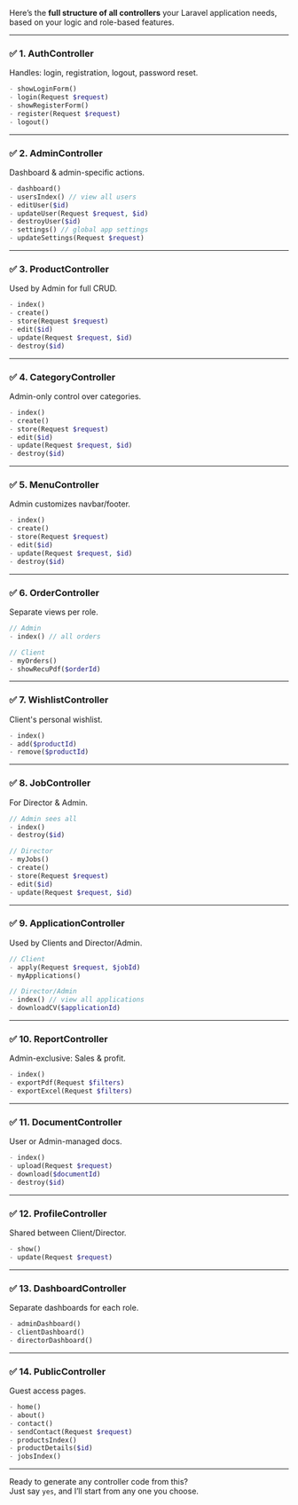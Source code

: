 Here’s the **full structure of all controllers** your Laravel application needs, based on your logic and role-based features.

---

### ✅ **1. AuthController**

Handles: login, registration, logout, password reset.

```php
- showLoginForm()
- login(Request $request)
- showRegisterForm()
- register(Request $request)
- logout()
```

---

### ✅ **2. AdminController**

Dashboard & admin-specific actions.

```php
- dashboard()
- usersIndex() // view all users
- editUser($id)
- updateUser(Request $request, $id)
- destroyUser($id)
- settings() // global app settings
- updateSettings(Request $request)
```

---

### ✅ **3. ProductController**

Used by Admin for full CRUD.

```php
- index()
- create()
- store(Request $request)
- edit($id)
- update(Request $request, $id)
- destroy($id)
```

---

### ✅ **4. CategoryController**

Admin-only control over categories.

```php
- index()
- create()
- store(Request $request)
- edit($id)
- update(Request $request, $id)
- destroy($id)
```

---

### ✅ **5. MenuController**

Admin customizes navbar/footer.

```php
- index()
- create()
- store(Request $request)
- edit($id)
- update(Request $request, $id)
- destroy($id)
```

---

### ✅ **6. OrderController**

Separate views per role.

```php
// Admin
- index() // all orders

// Client
- myOrders()
- showRecuPdf($orderId)
```

---

### ✅ **7. WishlistController**

Client's personal wishlist.

```php
- index()
- add($productId)
- remove($productId)
```

---

### ✅ **8. JobController**

For Director & Admin.

```php
// Admin sees all
- index()
- destroy($id)

// Director
- myJobs()
- create()
- store(Request $request)
- edit($id)
- update(Request $request, $id)
```

---

### ✅ **9. ApplicationController**

Used by Clients and Director/Admin.

```php
// Client
- apply(Request $request, $jobId)
- myApplications()

// Director/Admin
- index() // view all applications
- downloadCV($applicationId)
```

---

### ✅ **10. ReportController**

Admin-exclusive: Sales & profit.

```php
- index()
- exportPdf(Request $filters)
- exportExcel(Request $filters)
```

---

### ✅ **11. DocumentController**

User or Admin-managed docs.

```php
- index()
- upload(Request $request)
- download($documentId)
- destroy($id)
```

---

### ✅ **12. ProfileController**

Shared between Client/Director.

```php
- show()
- update(Request $request)
```

---

### ✅ **13. DashboardController**

Separate dashboards for each role.

```php
- adminDashboard()
- clientDashboard()
- directorDashboard()
```

---

### ✅ **14. PublicController**

Guest access pages.

```php
- home()
- about()
- contact()
- sendContact(Request $request)
- productsIndex()
- productDetails($id)
- jobsIndex()
```

---

Ready to generate any controller code from this?  
Just say `yes`, and I’ll start from any one you choose.